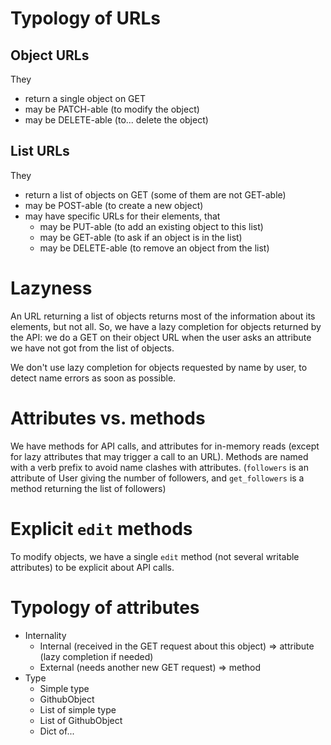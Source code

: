 Typology of URLs
================

Object URLs
-----------

They

 - return a single object on GET
 - may be PATCH-able (to modify the object)
 - may be DELETE-able (to... delete the object)

List URLs
---------

They

 - return a list of objects on GET (some of them are not GET-able)
 - may be POST-able (to create a new object)
 - may have specific URLs for their elements, that
   - may be PUT-able (to add an existing object to this list)
   - may be GET-able (to ask if an object is in the list)
   - may be DELETE-able (to remove an object from the list)

Lazyness
========

An URL returning a list of objects returns most of the information
about its elements, but not all. So, we have a lazy completion for
objects returned by the API: we do a GET on their object URL when
the user asks an attribute we have not got from the list of objects.

We don't use lazy completion for objects requested by name by user,
to detect name errors as soon as possible.

Attributes vs. methods
======================

We have methods for API calls, and attributes for in-memory reads
(except for lazy attributes that may trigger a call to an URL).
Methods are named with a verb prefix to avoid name clashes with attributes.
(`followers` is an attribute of User giving the number of followers,
and `get_followers` is a method returning the list of followers)

Explicit `edit` methods
=======================

To modify objects, we have a single `edit` method (not several
writable attributes) to be explicit about API calls.

Typology of attributes
======================
* Internality
	* Internal (received in the GET request about this object) => attribute (lazy completion if needed)
	* External (needs another new GET request) => method
* Type
	* Simple type
	* GithubObject
	* List of simple type
	* List of GithubObject
	* Dict of...
